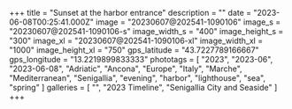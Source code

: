 +++
title = "Sunset at the harbor entrance"
description = ""
date = "2023-06-08T00:25:41.000Z"
image = "20230607@202541-1090106"
image_s = "20230607@202541-1090106-s"
image_width_s = "400"
image_height_s = "300"
image_xl = "20230607@202541-1090106-xl"
image_width_xl = "1000"
image_height_xl = "750"
gps_latitude = "43.7227789166667"
gps_longitude = "13.2219899833333"
phototags = [ "2023", "2023-06", "2023-06-08", "Adriatic", "Ancona", "Europe", "Italy", "Marche", "Mediterranean", "Senigallia", "evening", "harbor", "lighthouse", "sea", "spring" ]
galleries = [ "", "2023 Timeline", "Senigallia City and Seaside" ]
+++
